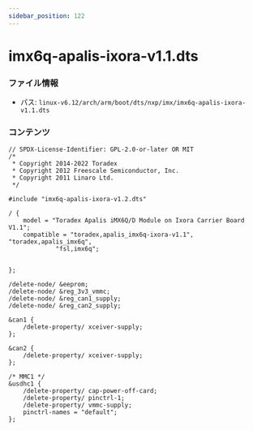 ```yaml
---
sidebar_position: 122
---
```

# imx6q-apalis-ixora-v1.1.dts

### ファイル情報

- パス: `linux-v6.12/arch/arm/boot/dts/nxp/imx/imx6q-apalis-ixora-v1.1.dts`

### コンテンツ

```dts
// SPDX-License-Identifier: GPL-2.0-or-later OR MIT
/*
 * Copyright 2014-2022 Toradex
 * Copyright 2012 Freescale Semiconductor, Inc.
 * Copyright 2011 Linaro Ltd.
 */

#include "imx6q-apalis-ixora-v1.2.dts"

/ {
	model = "Toradex Apalis iMX6Q/D Module on Ixora Carrier Board V1.1";
	compatible = "toradex,apalis_imx6q-ixora-v1.1", "toradex,apalis_imx6q",
		     "fsl,imx6q";


};

/delete-node/ &eeprom;
/delete-node/ &reg_3v3_vmmc;
/delete-node/ &reg_can1_supply;
/delete-node/ &reg_can2_supply;

&can1 {
	/delete-property/ xceiver-supply;
};

&can2 {
	/delete-property/ xceiver-supply;
};

/* MMC1 */
&usdhc1 {
	/delete-property/ cap-power-off-card;
	/delete-property/ pinctrl-1;
	/delete-property/ vmmc-supply;
	pinctrl-names = "default";
};

```
